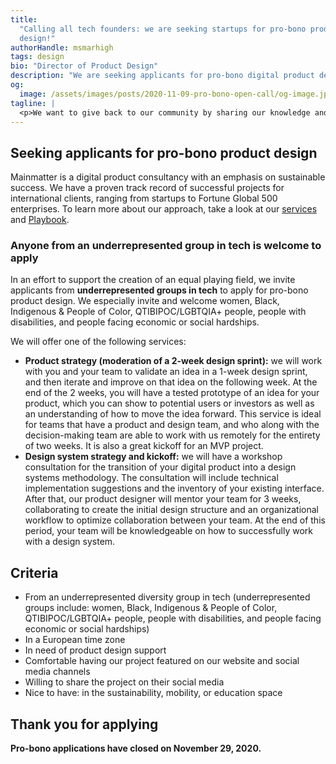 ```yaml
---
title:
  "Calling all tech founders: we are seeking startups for pro-bono product
  design!"
authorHandle: msmarhigh
tags: design
bio: "Director of Product Design"
description: "We are seeking applicants for pro-bono digital product design."
og:
  image: /assets/images/posts/2020-11-09-pro-bono-open-call/og-image.jpg
tagline: |
  <p>We want to give back to our community by sharing our knowledge and expertise with a founder from an <strong>underrepresented diversity group in tech</strong>, so they can successfully grow and evolve their digital product.</p>
---
```


## Seeking applicants for pro-bono product design

Mainmatter is a digital product consultancy with an emphasis on sustainable
success. We have a proven track record of successful projects for international
clients, ranging from startups to Fortune Global 500 enterprises. To learn more
about our approach, take a look at our
[services](/services/digital-products-and-design/) and [Playbook](/playbook).

### Anyone from an underrepresented group in tech is welcome to apply

In an effort to support the creation of an equal playing field, we invite
applicants from **underrepresented groups in tech** to apply for pro-bono
product design. We especially invite and welcome women, Black, Indigenous &
People of Color, QTIBIPOC/LGBTQIA+ people, people with disabilities, and people
facing economic or social hardships.

We will offer one of the following services:

- **Product strategy (moderation of a 2-week design sprint):** we will work with
  you and your team to validate an idea in a 1-week design sprint, and then
  iterate and improve on that idea on the following week. At the end of the 2
  weeks, you will have a tested prototype of an idea for your product, which you
  can show to potential users or investors as well as an understanding of how to
  move the idea forward. This service is ideal for teams that have a product and
  design team, and who along with the decision-making team are able to work with
  us remotely for the entirety of two weeks. It is also a great kickoff for an
  MVP project.
- **Design system strategy and kickoff:** we will have a workshop consultation
  for the transition of your digital product into a design systems methodology.
  The consultation will include technical implementation suggestions and the
  inventory of your existing interface. After that, our product designer will
  mentor your team for 3 weeks, collaborating to create the initial design
  structure and an organizational workflow to optimize collaboration between
  your team. At the end of this period, your team will be knowledgeable on how
  to successfully work with a design system.

## Criteria

- From an underrepresented diversity group in tech (underrepresented groups
  include: women, Black, Indigenous & People of Color, QTIBIPOC/LGBTQIA+ people,
  people with disabilities, and people facing economic or social hardships)
- In a European time zone
- In need of product design support
- Comfortable having our project featured on our website and social media
  channels
- Willing to share the project on their social media
- Nice to have: in the sustainability, mobility, or education space

## Thank you for applying

**Pro-bono applications have closed on November 29, 2020.**

